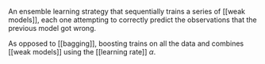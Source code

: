 An ensemble learning strategy that sequentially trains a series of [[weak models]], each one attempting to correctly predict the observations that the previous model got wrong. 

As opposed to [[bagging]], boosting trains on all the data and combines [[weak models]] using the [[learning rate]] $\alpha$.